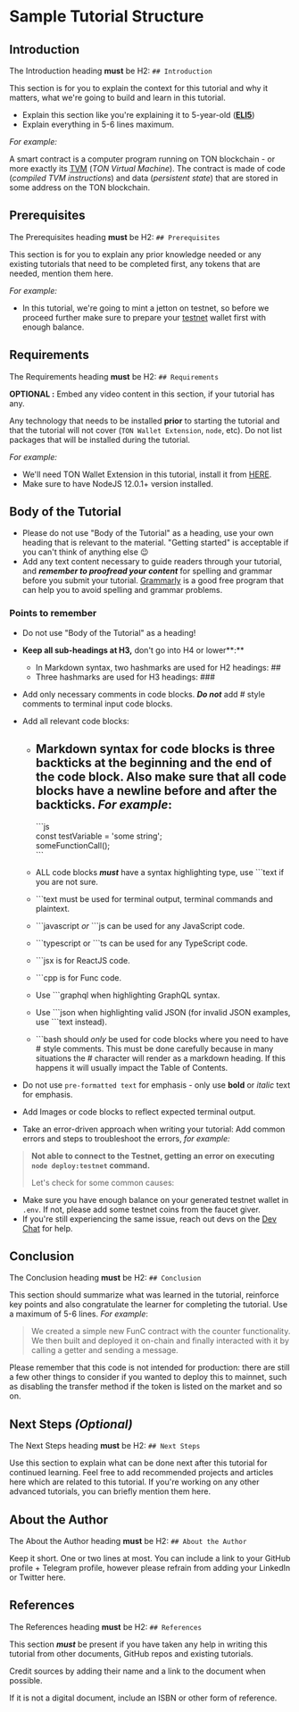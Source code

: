 # Sample Tutorial Structure 

## Introduction

The Introduction heading **must** be H2: `## Introduction`

This section is for you to explain the context for this tutorial and why it matters, what we're going to build and learn in this tutorial.

- Explain this section like you're explaining it to 5-year-old (**[ELI5](https://www.dictionary.com/e/slang/eli5/)**)
- Explain everything in 5-6 lines maximum.

*For example:*

A smart contract is a computer program running on TON blockchain - or more exactly its [TVM](/learn/tvm-instructions/tvm_overview) (_TON Virtual Machine_). The contract is made of code (_compiled TVM instructions_) and data (_persistent state_) that are stored in some address on the TON blockchain.

## Prerequisites

The Prerequisites heading **must** be H2: `## Prerequisites`

This section is for you to explain any prior knowledge needed or any existing tutorials that need to be completed first, any tokens that are needed, mention them here.

*For example:*

- In this tutorial, we're going to mint a jetton on testnet, so before we proceed further make sure to prepare your [testnet](/develop/smart-contracts/environment/testnet) wallet first with enough balance.

## Requirements

The Requirements heading **must** be H2: `## Requirements`

**OPTIONAL :** Embed any video content in this section, if your tutorial has any.

Any technology that needs to be installed **prior** to starting the tutorial and that the tutorial will not cover (`TON Wallet Extension`, `node`, etc). Do not list packages that will be installed during the tutorial.

*For example:*

- We'll need TON Wallet Extension in this tutorial, install it from [HERE](https://chrome.google.com/webstore/detail/ton-wallet/nphplpgoakhhjchkkhmiggakijnkhfnd).
- Make sure to have NodeJS 12.0.1+ version installed.

## Body of the Tutorial

- Please do not use "Body of the Tutorial" as a heading, use your own heading that is relevant to the material. "Getting started" is acceptable if you can't think of anything else 😉
- Add any text content necessary to guide readers through your tutorial, and ***remember to proofread your content*** for spelling and grammar before you submit your tutorial. [Grammarly](http://grammarly.com) is a good free program that can help you to avoid spelling and grammar problems.

### Points to remember

- Do not use "Body of the Tutorial" as a heading!
- **Keep all sub-headings at H3,** don't go into H4 or lower**:**
    - In Markdown syntax, two hashmarks are used for H2 headings: ##
    - Three hashmarks are used for H3 headings: ###
- Add only necessary comments in code blocks. ***Do not*** add # style comments to terminal input code blocks.
- Add all relevant code blocks:
    - Markdown syntax for code blocks is three backticks at the beginning and the end of the code block. Also make sure that all code blocks have a newline before and after the backticks. *For example*:
        - 
        \```js  
        const testVariable = 'some string';  
        someFunctionCall();  
        \```  
        
    - ALL code blocks ***must*** have a syntax highlighting type, use ```text if you are not sure.
    - \```text must be used for terminal output, terminal commands and plaintext.
    - \```javascript *or* ```js can be used for any JavaScript code.
    - \```typescript or ```ts can be used for any TypeScript code.
    - \```jsx is for ReactJS code.
    - \```cpp is for Func code.
    - Use \```graphql when highlighting GraphQL syntax.
    - Use \```json when highlighting valid JSON (for invalid JSON examples, use \```text instead).
    - \```bash should *only* be used for code blocks where you need to have # style comments. This must be done carefully because in many situations the # character will render as a markdown heading. If this happens it will usually impact the Table of Contents.
- Do not use `pre-formatted text` for emphasis - only use **bold** or *italic* text for emphasis.
- Add Images or code blocks to reflect expected terminal output.

- Take an error-driven approach when writing your tutorial: Add common errors and steps to troubleshoot the errors, *for example:*

> **Not able to connect to the Testnet, getting an error on executing  
> `node deploy:testnet` command.** 
>
> Let's check for some common causes:
>  
* Make sure you have enough balance on your generated testnet wallet in `.env`. If not, please add some testnet coins from the faucet giver. 
* If you're still experiencing the same issue, reach out devs on the [Dev Chat](https://t.me/TonDev_eng/) for help.
>

## Conclusion

The Conclusion heading **must** be H2: `## Conclusion`

This section should summarize what was learned in the tutorial, reinforce key points and also congratulate the learner for completing the tutorial. Use a maximum of 5-6 lines.
*For example*:

> We created a simple new FunC contract with the counter functionality. We then built and deployed it on-chain and finally interacted with it by calling a getter and sending a message.


Please remember that this code is not intended for production: there are still a few other things to consider if you wanted to deploy this to mainnet, such as disabling the transfer method if the token is listed on the market and so on.
>

## Next Steps *(Optional)*

The Next Steps heading **must** be H2: `## Next Steps`

Use this section to explain what can be done next after this tutorial for continued learning.
Feel free to add recommended projects and articles here which are related to this tutorial.
If you're working on any other advanced tutorials, you can briefly mention them here.

## About the Author

The About the Author heading **must** be H2: `## About the Author`

Keep it short. One or two lines at most. You can include a link to your GitHub profile + Telegram profile, however please refrain from adding your LinkedIn or Twitter here.

## References

The References heading **must** be H2: `## References`

This section ***must*** be present if you have taken any help in writing this tutorial from other documents, GitHub repos and existing tutorials.

Credit sources by adding their name and a link to the document when possible.

If it is not a digital document, include an ISBN or other form of reference.
